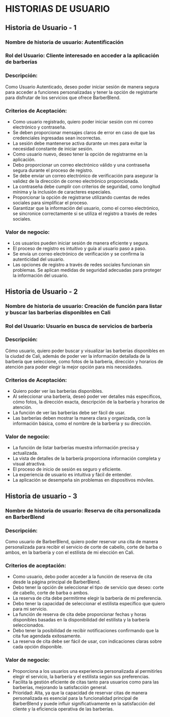# HISTORIAS DE USUARIO 

## Historia de Usuario - 1

### Nombre de historia de usuario: Autentificación

### Rol del Usuario: Cliente interesado en acceder a la aplicación de barberías

### Descripción:
Como Usuario Autenticado, deseo poder iniciar sesión de manera segura para acceder a funciones personalizadas y tener la opción de registrarte para disfrutar de los servicios que ofrece BarberBlend.

### Criterios de Aceptación:
- Como usuario registrado, quiero poder iniciar sesión con mi correo electrónico y contraseña.
- Se deben proporcionar mensajes claros de error en caso de que las credenciales ingresadas sean incorrectas.
- La sesión debe mantenerse activa durante un mes para evitar la necesidad constante de iniciar sesión.
- Como usuario nuevo, deseo tener la opción de registrarme en la aplicación.
- Debo proporcionar un correo electrónico válido y una contraseña segura durante el proceso de registro.
- Se debe enviar un correo electrónico de verificación para asegurar la validez de la dirección de correo electrónico proporcionada.
- La contraseña debe cumplir con criterios de seguridad, como longitud mínima y la inclusión de caracteres especiales.
- Proporcionar la opción de registrarse utilizando cuentas de redes sociales para simplificar el proceso.
- Garantizar que la información del usuario, como el correo electrónico, se sincronice correctamente si se utiliza el registro a través de redes sociales.


### Valor de negocio:
- Los usuarios pueden iniciar sesión de manera eficiente y segura.
- El proceso de registro es intuitivo y guía al usuario paso a paso.
- Se envía un correo electrónico de verificación y se confirma la autenticidad del usuario.
- Las opciones de registro a través de redes sociales funcionan sin problemas.
Se aplican medidas de seguridad adecuadas para proteger la información del usuario.

## Historia de Usuario - 2

### Nombre de historia de usuario: Creación de función para listar y buscar las barberias disponibles en Cali   

### Rol del Usuario: Usuario en busca de servicios de barbería

### Descripción:
Cómo usuario, quiero poder buscar y visualizar las barberías disponibles en la ciudad de Cali, además de poder ver la información detallada de la barbería que seleccione, como fotos de la barbería, dirección y horarios de atención para poder elegir la mejor opción para mis necesidades.

### Criterios de Aceptación:
- Quiero poder ver las barberías disponibles.
- Al seleccionar una barbería, deseó poder ver detalles más específicos, cómo fotos, la dirección exacta, descripción de la barbería y horarios de atención.
- La función de ver  las barberías debe ser fácil de usar.
- Las barberías deben mostrar la manera clara y organizada, con la información  básica, como el nombre de la barbería y su dirección.  

### Valor de negocio:
- La función de listar barberías muestra información precisa y actualizada.
- La vista de detalles de la barbería proporciona información completa y visual atractiva.
- El proceso de inicio de sesión es seguro y eficiente.
- La experiencia de usuario es intuitiva y fácil de entender.
- La aplicación se desempeña sin problemas en dispositivos móviles.

## Historia de usuario - 3

### Nombre de historia de usuario: Reserva de cita personalizada en BarberBlend

### Descripción: 
Como usuario de BarberBlend, quiero poder reservar una cita de manera personalizada para recibir el servicio de corte de cabello, corte de barba o ambos, en la barbería y con el estilista de mi elección en Cali.

### Criterios de aceptación:
- Como usuario, debo poder acceder a la función de reserva de cita desde la página principal de BarberBlend.
- Debo tener la opción de seleccionar el tipo de servicio que deseo: corte de cabello, corte de barba o ambos.
- La reserva de cita debe permitirme elegir la barbería de mi preferencia.
- Debo tener la capacidad de seleccionar el estilista específico que quiero para mi servicio.
- La función de reserva de cita debe proporcionar fechas y horas disponibles basadas en la disponibilidad del estilista y la barbería seleccionados.
- Debo tener la posibilidad de recibir notificaciones confirmando que la cita fue agendada exitosamente.
- La reserva de cita debe ser fácil de usar, con indicaciones claras sobre cada opción disponible.

### Valor de negocio:
- Proporciona a los usuarios una experiencia personalizada al permitirles elegir el servicio, la barbería y el estilista según sus preferencias.
- Facilita la gestión eficiente de citas tanto para usuarios como para las barberías, mejorando la satisfacción general.
- Prioridad: Alta, ya que la capacidad de reservar citas de manera personalizada es esencial para la funcionalidad principal de BarberBlend y puede influir significativamente en la satisfacción del cliente y la eficiencia operativa de las barberías.